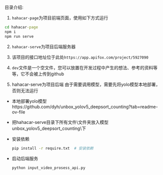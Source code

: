 目录介绍:

1. `hahacar-page`为项目前端页面，使用如下方式运行
``` cmd
cd hahacar-page
npm i
npm run serve
```

2. `hahacar-serve`为项目后端服务器


3. 该项目的接口地址位于此处`https://app.apifox.com/project/5927090`

4. `dev`文件是一个空文件，您可以放置在开发过程中产生的想法、参考的资料等等，它不会被上传到github

5. hahacar-serve为项目后端
由于需要调用模型，需要先将yolo模型本地部署，否则无法运行
- 本地部署yolo模型https://github.com/dyh/unbox_yolov5_deepsort_counting?tab=readme-ov-file

- 把hahacar-serve目录下所有文件\文件夹放入模型unbox_yolov5_deepsort_counting\下

- 安装依赖

  ```bash
  pip install -r require.txt  # 安装依赖
  ```

- 启动后端服务

  ```bash
  python input_video_prosess_api.py
  ```

  
   



